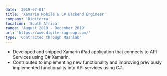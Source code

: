 ```yaml
---
date: '2019-07-01'
title: 'Xamarin Mobile & C# Backend Engineer'
company: 'Digiterra'
location: 'South Africa'
range: 'August 2019 - December 2019'
url: 'https://www.digiterragroup.com/'
type: 'Contracted through Mashlab'
---
```


- Developed and shipped Xamarin iPad application that connects to API Services using C# Xamarin.
- Contributed to implementing new functionality and improving previously implemented functionality into API services using C#.